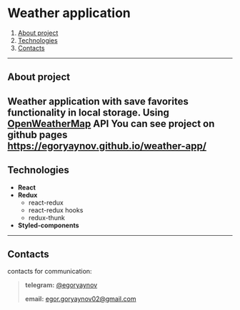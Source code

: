 # Weather application

1. [About project](#about)
1. [Technologies](#technologies)
1. [Contacts](#contacts)

------------

## <a name="about">About project</a>
Weather application with save favorites functionality in local storage. Using [OpenWeatherMap](https://openweathermap.org/) API
You can see project on github pages https://egoryaynov.github.io/weather-app/
------------

## <a name="technologies">Technologies</a>

* **React**
* **Redux**
    * react-redux
    * react-redux hooks
    * redux-thunk
* **Styled-components**

------------

## <a name="contacts">Contacts</a>

contacts for communication:
> **telegram:** <a href="https://t.me/egoryaynov">@egoryaynov</a>
>
> **email:** <a href="mailto:egor.goryaynov02@gmail.com">egor.goryaynov02@gmail.com</a>
